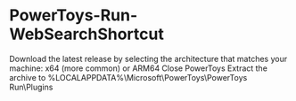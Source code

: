 # PowerToys-Run-WebSearchShortcut

Download the latest release by selecting the architecture that matches your machine: x64 (more common) or ARM64
Close PowerToys
Extract the archive to %LOCALAPPDATA%\Microsoft\PowerToys\PowerToys Run\Plugins